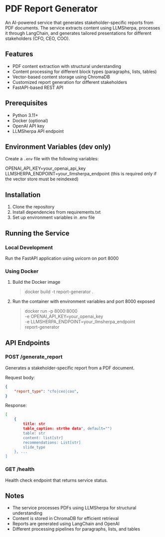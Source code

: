 # PDF Report Generator

An AI-powered service that generates stakeholder-specific reports from PDF documents. The service extracts content using LLMSherpa, processes it through LangChain, and generates tailored presentations for different stakeholders (CFO, CEO, COO).

## Features

- PDF content extraction with structural understanding
- Content processing for different block types (paragraphs, lists, tables)
- Vector-based content storage using ChromaDB
- Customized report generation for different stakeholders
- FastAPI-based REST API

## Prerequisites

- Python 3.11+
- Docker (optional)
- OpenAI API key
- LLMSherpa API endpoint

## Environment Variables (dev only)

Create a `.env` file with the following variables:

OPENAI_API_KEY=your_openai_api_key
LLMSHERPA_ENDPOINT=your_llmsherpa_endpoint (this is required only if the vector store must be reindexed)

## Installation

1. Clone the repository
2. Install dependencies from requirements.txt
3. Set up environment variables in .env file

## Running the Service

### Local Development
Run the FastAPI application using uvicorn on port 8000

### Using Docker
1. Build the Docker image 
    > docker build -t report-generator .

2. Run the container with environment variables and port 8000 exposed
    > docker run -p 8000:8000 \
    > -e OPENAI_API_KEY=your_openai_key \
    > -e LLMSHERPA_ENDPOINT=your_llmsherpa_endpoint \
    > report-generator

## API Endpoints

### POST /generate_report
Generates a stakeholder-specific report from a PDF document.

Request body:
```json
{
    "report_type": "cfo|ceo|coo",
}
```

Response:
```json
[
    {
        title: str
        table_caption: strthe data", default="")
        table: str 
        content: list[str]
        recommendations: List[str]
        slide_type
    }, ...
]
```

### GET /health
Health check endpoint that returns service status.


## Notes

- The service processes PDFs using LLMSherpa for structural understanding
- Content is stored in ChromaDB for efficient retrieval
- Reports are generated using LangChain and OpenAI
- Different processing pipelines for paragraphs, lists, and tables